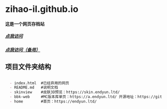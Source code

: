 # zihao-il.github.io


#### 这是一个网页存档站
##### [点我访问](https://zihao-il.github.io/)
##### [点我访问（备用）](https://zihao-il.vercel.app/)

## 项目文件夹结构

```markdown

  - index.html  #已经弃用的网页
  - README.md   #说明文档
  - skinview    #皮肤3D预览：https://skin.endyun.ltd/
  - bbk-web     #MC版本库单页：https://a.endyun.ltd/ 开源地址：https://github.com/zihao-il/bbk-web
  - home        #首页：https://endyun.ltd/

```
